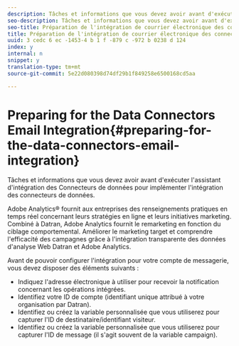 ```yaml
---
description: Tâches et informations que vous devez avoir avant d'exécuter l'assistant d'intégration des Connecteurs de données pour implémenter l'intégration des connecteurs de données.
seo-description: Tâches et informations que vous devez avoir avant d'exécuter l'assistant d'intégration des Connecteurs de données pour implémenter l'intégration des connecteurs de données.
seo-title: Préparation de l'intégration de courrier électronique des connecteurs de données
title: Préparation de l'intégration de courrier électronique des connecteurs de données
uuid: 3 cedc 6 ec -1453-4 b 1 f -879 c -972 b 0238 d 124
index: y
internal: n
snippet: y
translation-type: tm+mt
source-git-commit: 5e22d080398d74df29b1f849258e6500168cd5aa

---
```



# Preparing for the Data Connectors Email Integration{#preparing-for-the-data-connectors-email-integration}

Tâches et informations que vous devez avoir avant d'exécuter l'assistant d'intégration des Connecteurs de données pour implémenter l'intégration des connecteurs de données.

Adobe Analytics® fournit aux entreprises des renseignements pratiques en temps réel concernant leurs stratégies en ligne et leurs initiatives marketing. Combiné à Datran, Adobe Analytics fournit le remarketing en fonction du ciblage comportemental. Améliorer le marketing target et comprendre l'efficacité des campagnes grâce à l'intégration transparente des données d'analyse Web Datran et Adobe Analytics.

Avant de pouvoir configurer l'intégration pour votre compte de messagerie, vous devez disposer des éléments suivants :

* Indiquez l'adresse électronique à utiliser pour recevoir la notification concernant les opérations intégrées.
* Identifiez votre ID de compte (identifiant unique attribué à votre organisation par Datran).
* Identifiez ou créez la variable personnalisée que vous utiliserez pour capturer l'ID de destinataire/identifiant visiteur.
* Identifiez ou créez la variable personnalisée que vous utiliserez pour capturer l'ID de message (il s'agit souvent de la variable campaign).


